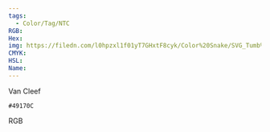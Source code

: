 ```yaml
---
tags:
  - Color/Tag/NTC
RGB:
Hex:
img: https://filedn.com/l0hpzxl1f01yT7GHxtF8cyk/Color%20Snake/SVG_Tumb%20Mass%20No%20Name/49170C.svg
CMYK:
HSL:
Name:
---
```

Van Cleef
```palette
#49170C
```
RGB
